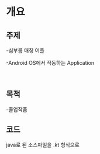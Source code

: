 # 개요
## 주제
-심부름 매칭 어플

-Android OS에서 작동하는 Application

<br/>

## 목적
-졸업작품

## 코드
java로 된 소스파일을 .kt 형식으로 

